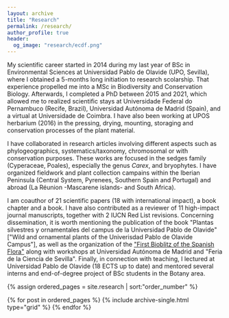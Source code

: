 ```yaml
---
layout: archive
title: "Research"
permalink: /research/
author_profile: true
header:
  og_image: "research/ecdf.png"
---
```


My scientific career started in 2014 during my last year of BSc in Environmental Sciences at Universidad Pablo de Olavide (UPO, Sevilla), where I obtained a 5-months long initiation to research scolarship. That experience propelled me into a MSc in Biodiversity and Conservation Biology. Afterwards, I completed a PhD between 2015 and 2021, which allowed me to realized scientific stays at Universidade Federal do Pernambuco (Recife, Brazil), Universidad Autónoma de Madrid (Spain), and a virtual at Universidade de Coimbra. I have also been working at UPOS herbarium (2016) in the pressing, drying, mounting, storaging and conservation processes of the plant material.

I have collaborated in research articles involving different aspects such as phylogeographics, systematics/taxonomy, chromosomal or with conservation purposes. These works are focused in the sedges family (Cyperaceae, Poales), especially the genus <i>Carex</i>, and bryophytes. I have organized fieldwork and plant collection campains within the Iberian Peninsula (Central System, Pyrenees, Southern Spain and Portugal) and abroad (La Réunion -Mascarene islands- and South Africa). 

I am coauthor of 21 scientific papers (18 with international impact), a book chapter and a book. I have also contributed as a reviewer of 11 high-impact journal manuscripts, together with 2 IUCN Red List revisions. Concerning dissemination, it is worth mentioning the publication of the book "Plantas silvestres y ornamentales del campus de la Universidad Pablo de Olavide" ["Wild and ornamental plants of the Univerisdad Pablo de Olavide Campus"], as well as the organization of the ["First Bioblitz of the Spanish Flora"](https://www.inaturalist.org/projects/i-biomaraton-de-flora-espanola) along with workshops at Universidad Autónoma de Madrid and "Feria de la Ciencia de Sevilla". Finally, in connection with teaching, I lectured at Universidad Pablo de Olavide (18 ECTS up to date) and mentored several interns and end-of-degree project of BSc students in the Botany area.

<nbsp>

{% assign ordered_pages = site.research | sort:"order_number" %}

{% for post in ordered_pages %}
  {% include archive-single.html type="grid" %}
{% endfor %}

